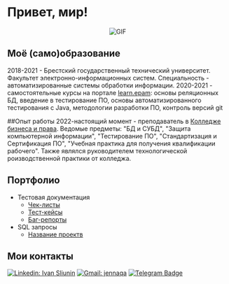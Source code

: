 # Привет, мир!

<div align="center">

![GIF](https://giphy.com/gifs/chuber-qa-quality-assurance-3o7WTL4qQCbbLLV2Pm/giphy.gif)
  
</div>

## Моё (само)образование
2018-2021 - Брестский государственный технический университет. Факультет электронно-информационных систем. Специальность - автоматизированные системы обработки информации.
2020-2021 - самостоятельные курсы на портале [learn.epam](https://learn.epam.com): основы реляционных БД, введение в тестирование ПО, основы автоматизированного тестирования с Java, методологии разработки ПО, контроль версий git

##Опыт работы
2022-настоящий момент - преподаватель в [Колледже бизнеса и права](https://kbp.by/). Ведомые предметы: "БД и СУБД", "Защита компьютерной информации", "Тестирование ПО", "Стандартизация и Сертификация ПО", "Учебная практика для получения квалификации рабочего". Также являлся руководителем технологической роизводственной практики от колледжа. 

## Портфолио 
- Тестовая документация
  -  [Чек-листы](https://ссылочку_сюда)
  -  [Тест-кейсы](https://ссылочку_сюда)
  -  [Баг-репорты](https://ссылочку_сюда)
- SQL запросы 
  -  [Название проектв](https://ссылочку_сюда)
  

## Мои контакты

[![Linkedin: Ivan Sliunin](https://img.shields.io/badge/-LinkedIn-0e76a8?style=flat-square&logo=Linkedin&logoColor=white)](https://www.linkedin.com/in/ivan-sliunin-812875225)
[![Gmail: jennaqa](https://img.shields.io/badge/-Gmail-e4405f?style=flat-square&logo=Gmail&logoColor=white)](https://vandvizh@gmail.com
)
[![Telegram Badge](https://img.shields.io/badge/-Telegram-0088cc?style=flat-square&logo=Telegram&logoColor=white)](https://t.me/jennaisakova)
